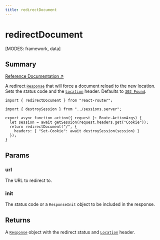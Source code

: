 ```yaml
---
title: redirectDocument
---
```


# redirectDocument

<!--
⚠️ ⚠️ IMPORTANT ⚠️ ⚠️ 

Thank you for helping improve our documentation!

This file is auto-generated from the JSDoc comments in the source
code, so please edit the JSDoc comments in the file below and this
file will be re-generated once those changes are merged.

https://github.com/remix-run/react-router/blob/main/packages/react-router/lib/router/utils.ts
-->

[MODES: framework, data]

## Summary

[Reference Documentation ↗](https://api.reactrouter.com/v7/variables/react_router.redirectDocument.html)

A redirect [`Response`](https://developer.mozilla.org/en-US/docs/Web/API/Response)
that will force a document reload to the new location. Sets the status code
and the [`Location`](https://developer.mozilla.org/en-US/docs/Web/HTTP/Headers/Location)
header. Defaults to [`302 Found`](https://developer.mozilla.org/en-US/docs/Web/HTTP/Status/302).

```tsx filename=routes/logout.tsx
import { redirectDocument } from "react-router";

import { destroySession } from "../sessions.server";

export async function action({ request }: Route.ActionArgs) {
  let session = await getSession(request.headers.get("Cookie"));
  return redirectDocument("/", {
    headers: { "Set-Cookie": await destroySession(session) }
  });
}
```

## Params

### url

The URL to redirect to.

### init

The status code or a `ResponseInit` object to be included in the response.

## Returns

A [`Response`](https://developer.mozilla.org/en-US/docs/Web/API/Response)
object with the redirect status and [`Location`](https://developer.mozilla.org/en-US/docs/Web/HTTP/Headers/Location)
header.

